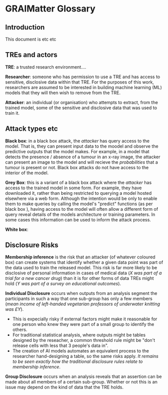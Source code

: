 # GRAIMatter Glossary

## Introduction

This document is etc etc

## TREs and actors

**TRE**: a trusted research environment....

**Researcher**: someone who has permission to use a TRE and has access to sensitive, disclosive data within that TRE. For the purposes of this work, researchers are assumed to be interested in building machine learning (ML) models that they will then wish to remove from the TRE.

**Attacker**: an individual (or organisation) who attempts to extract, from the trained model, some of the sensitive and disclosive data that was used to train it.


## Attack types etc

**Black box**: in a black box attack, the _attacker_ has query access to the model. That is, they can present input data to the moodel and observe the predictive outputs that the model makes. For example, in a model that detects the presence / absence of a tumour in an x-ray image, the attacker can present an image to the model and will recieve the _probabilities_ that a tumour is present or not. Black box attacks do not have access to the interior of the model.
 
**Grey Box**: this is a variant of a black box attack where  the _attacker_  has access to the trained model in some form. For example, they have downloaded it, rather than being restricted to querying a model hosted elsewhere via a web form. Although the intention would be only to enable them to make queries by calling the model's "predict" functions (as per black box ), having access to the  model will often allow a different form of query reveal details of the models architecture or training parameters. In some cases this information can be used to inform the attack process. 

**White box**:

## Disclosure Risks ##

**Membership inference** is the risk that an attacker (of whatever coloured box) can create systems that identify whether a given data point was part of the data used to train the released model.  This risk is far more likely to be disclosive of personal information in cases of medical data (_X was part of a trial for a new cancer drug_)  than  it is for other forms of data TREs might hold (_Y was part of a survey on educational outcomes_).

**Individual Disclosure** occurs when outputs from an analysis segment the participants in such a way that one sub-group has only a few members (_mean income of left-handed vegetarian professors of underwater knitting was £Y_). 
 - This is expecially risky if external factors might make it reasonable for one person who knew they were part of a small group to identify the others.
 - For traditional statistical analysis, where outputs might be tables designed by the reseacher, a common threshold rule might be "don't release cells with less that 3 people's data in".
 - The creation of AI models automates an equivalent process to the researcher hand-designing a table,  so the same risks apply.    _It remains to be seen exactly how the _traditional_ disclosure rules relate to membership inference_.
 
**Group Disclosure** occurs when an analysis reveals that an assertion can be made about all members of a certain sub-group. Whether or not this is an issue may depend on the kind of data that the TRE holds.



